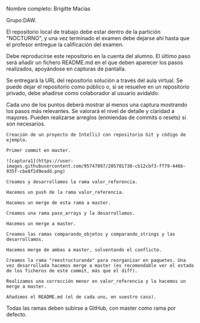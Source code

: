 Nombre completo: Brigitte Macías

Grupo:DAW.

El repositorio local de trabajo debe estar dentro de la partición "NOCTURNO", y una vez terminado el examen debe dejarse ahí hasta que el profesor entregue la calificación del examen.

Debe reproducirse este repositorio en la cuenta del alumno. El último paso será añadir un fichero README.md en el que deben aparecer los pasos realizados, apoyándose en capturas de pantalla.

Se entregará la URL del repositorio solución a través del aula virtual. Se puede dejar el repositorio como público o, si se resuelve en un repositorio privado, debe añadirse como colaborador al usuario avidaldo.

Cada uno de los puntos deberá mostrar al menos una captura mostrando los pasos más relevantes. Se valorará el nivel de detalle y claridad a mayores. Pueden realizarse arreglos (enmiendas de commits o resets) si son necesarios.

    Creación de un proyecto de IntelliJ con repositorio Git y código de ejemplo.

    Primer commit en master.
    
    ![captura1](https://user-images.githubusercontent.com/95747897/205701730-cb12cbf3-ff79-446b-935f-cbe8f2d9eadd.png)

    Creamos y desarrollamos la rama valor_referencia.

    Hacemos un push de la rama valor_referencia.

    Hacemos un merge de esta rama a master.

    Creamos una rama paso_arrays y la desarrollamos.

    Hacemos un merge a master.

    Creamos las ramas comparando_objetos y comparando_strings y las desarrollamos.

    Hacemos merge de ambas a master, solventando el conflicto.

    Creamos la rama "reestructurando" para reorganizar en paquetes. Una vez desarrollada hacemos merge a master (es recomendable ver el estado de los ficheros de este commit, más que el diff).

    Realizamos una corrección menor en valor_referencia y la hacemos un merge a master.

    Añadimos el README.md (el de cada uno, en vuestro caso).

Todas las ramas deben subirse a GitHub, con master como rama por defecto.
